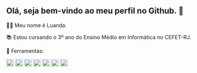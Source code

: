 ## Olá, seja bem-vindo ao meu perfil no Github. 👋
👩🏾 Meu nome é Luanda.

📚 Estou cursando o 3º ano do Ensino Médio em Informática no CEFET-RJ.

🔧 Ferramentas:

<img src="https://cdn.jsdelivr.net/gh/devicons/devicon/icons/bootstrap/bootstrap-original.svg" width="20" height="20"/>

<img src="https://cdn.jsdelivr.net/gh/devicons/devicon/icons/css3/css3-original.svg" width="20" height="20" />

<img src="https://cdn.jsdelivr.net/gh/devicons/devicon/icons/html5/html5-original.svg" width="20" height="20"/>

<img src="https://cdn.jsdelivr.net/gh/devicons/devicon/icons/linux/linux-original.svg" width="20" height="20" />

<img src="https://cdn.jsdelivr.net/gh/devicons/devicon/icons/php/php-original.svg" width="20" height="20"/>

<img src="https://cdn.jsdelivr.net/gh/devicons/devicon/icons/postgresql/postgresql-original.svg" width="20" height="20" />

<img src="https://cdn.jsdelivr.net/gh/devicons/devicon/icons/python/python-original.svg" width="20" height="20" />
          
          
          
          
          


